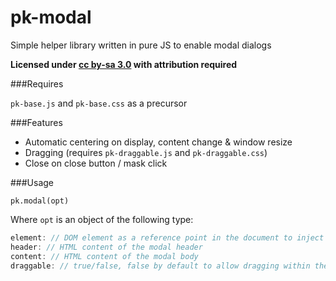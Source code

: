 pk-modal
========

Simple helper library written in pure JS to enable modal dialogs


**Licensed under [cc by-sa 3.0](http://creativecommons.org/licenses/by-sa/3.0/) with attribution required**


###Requires

`pk-base.js` and `pk-base.css` as a precursor

###Features

- Automatic centering on display, content change & window resize
- Dragging (requires `pk-draggable.js` and `pk-draggable.css`)
- Close on close button / mask click

###Usage

`pk.modal(opt)`

Where `opt` is an object of the following type:

```javascript
element: // DOM element as a reference point in the document to inject the modal - important in terms of scoping for DD libraries (e.g. angular) - defaults to document.body
header: // HTML content of the modal header
content: // HTML content of the modal body
draggable: // true/false, false by default to allow dragging within the document.body
```
